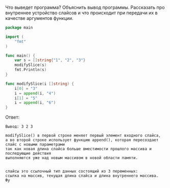Что выведет программа? Объяснить вывод программы. Рассказать про внутреннее устройство слайсов и что происходит при передачи их в качестве аргументов функции.

```go
package main

import (
	"fmt"
)

func main() {
	var s = []string{"1", "2", "3"}
	modifySlice(s)
	fmt.Println(s)
}

func modifySlice(i []string) {
	i[0] = "3"
	i = append(i, "4")
	i[1] = "5"
	i = append(i, "6")
}
```

Ответ:
```
Вывод: 3 2 3

modifySlice() в первой строке меняет первый элемент входного слайса, 
а во второй строке использует функцию append(), которая пересоздает слайс с новыми параметрами 
так как новая длина слайса больше вместимости прошлого массива и последующие действия 
выполняются уже над новым массивом в новой области памяти.


слайсы это ссылочный тип данных состоящий из 3 переменных: 
ссылка на массив, текущая длина слайса и длина внутреннего массива.
Фу
```
